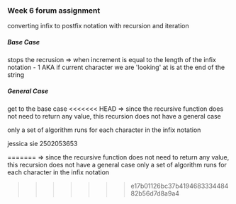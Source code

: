 ### Week 6 forum assignment 
converting infix to postfix notation with recursion and iteration

##### Base Case 
stops the recrusion 
 => when increment is equal to the length of the infix notation - 1
 AKA 
 if current character we are 'looking' at is at the end of the string 

##### General Case 
get to the base case
<<<<<<< HEAD
=> since the recursive function does not need to return any value, this recursion does not have a general case

only a set of algorithm runs for each character in the infix notation



jessica sie 2502053653

=======
=> since the recursive function does not need to return any value, this recursion does not have a general case only a set of algorithm runs for each character in the infix notation
>>>>>>> e17b01126bc37b419468333448482b56d7d8a9a4
